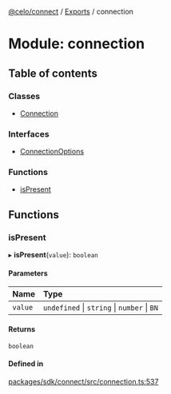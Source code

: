 [@celo/connect](../README.md) / [Exports](../modules.md) / connection

# Module: connection

## Table of contents

### Classes

- [Connection](../classes/connection.Connection.md)

### Interfaces

- [ConnectionOptions](../interfaces/connection.ConnectionOptions.md)

### Functions

- [isPresent](connection.md#ispresent)

## Functions

### isPresent

▸ **isPresent**(`value`): `boolean`

#### Parameters

| Name | Type |
| :------ | :------ |
| `value` | `undefined` \| `string` \| `number` \| `BN` |

#### Returns

`boolean`

#### Defined in

[packages/sdk/connect/src/connection.ts:537](https://github.com/celo-org/developer-tooling/blob/master/packages/sdk/connect/src/connection.ts#L537)
